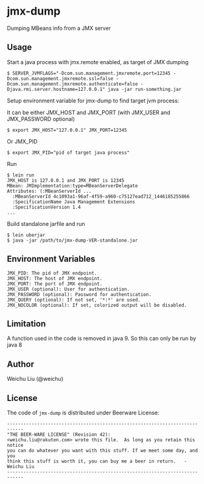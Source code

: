 # jmx-dump
Dumping MBeans info from a JMX server

## Usage
Start a java process with jmx.remote enabled, as target of JMX dumping

    $ SERVER_JVMFLAGS="-Dcom.sun.management.jmxremote.port=12345 -Dcom.sun.management.jmxremote.ssl=false -Dcom.sun.management.jmxremote.authenticate=false -Djava.rmi.server.hostname=127.0.0.1" java -jar run-something.jar

Setup environment variable for jmx-dump to find target jvm process:

It can be either JMX_HOST and JMX_PORT (with JMX_USER and JMX_PASSWORD optional)

    $ export JMX_HOST="127.0.0.1" JMX_PORT=12345

Or JMX_PID

    $ export JMX_PID="pid of target java process"

Run

    $ lein run
    JMX_HOST is 127.0.0.1 and JMX_PORT is 12345
    MBean: JMImplementation:type=MBeanServerDelegate
    Attributes: (:MBeanServerId ...
      :MBeanServerId 4c1093a1-96af-4f59-a960-c75127ead712_1446185255866
      :SpecificationName Java Management Extensions
      :SpecificationVersion 1.4
    ...

Build standalone jarfile and run

    $ lein uberjar
    $ java -jar /path/to/jmx-dump-VER-standalone.jar

## Environment Variables

    JMX_PID: The pid of JMX endpoint.
    JMX_HOST: The host of JMX endpoint.
    JMX_PORT: The port of JMX endpoint.
    JMX_USER (optional): User for authentication.
    JMX_PASSWORD (optional): Password for authentication.
    JMX_QUERY (optional): If not set, '*:*' are used.
    JMX_NOCOLOR (optional): If set, colorized output will be disabled.

## Limitation
A function used in the code is removed in java 9. So this can only be run by java 8

## Author
Weichu Liu (@weichu)

## License
The code of `jmx-dump` is distributed under Beerware License:
```
----------------------------------------------------------------------------
"THE BEER-WARE LICENSE" (Revision 42):
<weichu.liu@rakuten.com> wrote this file.  As long as you retain this notice
you can do whatever you want with this stuff. If we meet some day, and you
think this stuff is worth it, you can buy me a beer in return.   -Weichu Liu
----------------------------------------------------------------------------
```
